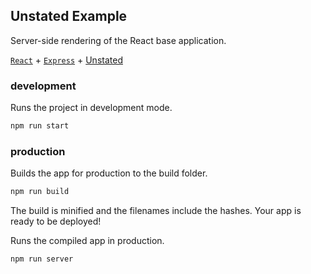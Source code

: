 Unstated Example
---

Server-side rendering of the React base application.

[`React`](https://github.com/facebook/react) + [`Express`](https://expressjs.com/) + [Unstated](https://github.com/jamiebuilds/unstated)

### development

Runs the project in development mode.  

```bash
npm run start
```

### production

Builds the app for production to the build folder.

```bash
npm run build
```

The build is minified and the filenames include the hashes.
Your app is ready to be deployed!

Runs the compiled app in production.

```bash
npm run server
```
